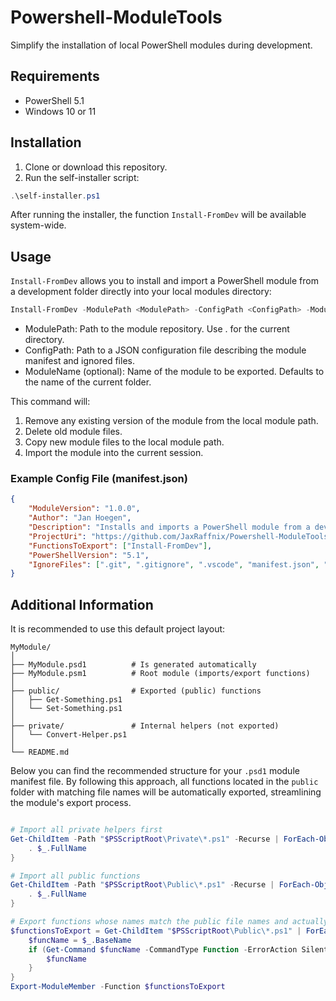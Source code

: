 # Powershell-ModuleTools

Simplify the installation of local PowerShell modules during development.

## Requirements

- PowerShell 5.1  
- Windows 10 or 11  

## Installation

1. Clone or download this repository.  
2. Run the self-installer script:

```powershell
.\self-installer.ps1
```

After running the installer, the function `Install-FromDev` will be available system-wide.

## Usage

`Install-FromDev` allows you to install and import a PowerShell module from a development folder directly into your local modules directory:

```powershell
Install-FromDev -ModulePath <ModulePath> -ConfigPath <ConfigPath> -ModuleName <ModuleName>
```

- ModulePath: Path to the module repository. Use . for the current directory.
- ConfigPath: Path to a JSON configuration file describing the module manifest and ignored files.
- ModuleName (optional): Name of the module to be exported. Defaults to the name of the current folder.

This command will:

1. Remove any existing version of the module from the local module path.
2. Delete old module files.
3. Copy new module files to the local module path.
4. Import the module into the current session.

### Example Config File (manifest.json)

```json
{
    "ModuleVersion": "1.0.0",
    "Author": "Jan Hoegen",
    "Description": "Installs and imports a PowerShell module from a development folder into the user's module path.",
    "ProjectUri": "https://github.com/JaxRaffnix/Powershell-ModuleTools",
    "FunctionsToExport": ["Install-FromDev"],
    "PowerShellVersion": "5.1",
    "IgnoreFiles": [".git", ".gitignore", ".vscode", "manifest.json", "self-installer.ps1"]
}
```

## Additional Information

It is recommended to use this default project layout:

```
MyModule/
│
├── MyModule.psd1          # Is generated automatically
├── MyModule.psm1          # Root module (imports/export functions)
│
├── public/                # Exported (public) functions
│   ├── Get-Something.ps1
│   └── Set-Something.ps1
│
├── private/               # Internal helpers (not exported)
│   └── Convert-Helper.ps1
│
└── README.md              
```

Below you can find the recommended structure for your `.psd1` module manifest file. By following this approach, all functions located in the `public` folder with matching file names will be automatically exported, streamlining the module's export process.

```powershell

# Import all private helpers first
Get-ChildItem -Path "$PSScriptRoot\Private\*.ps1" -Recurse | ForEach-Object {
    . $_.FullName
}

# Import all public functions
Get-ChildItem -Path "$PSScriptRoot\Public\*.ps1" -Recurse | ForEach-Object {
    . $_.FullName
}

# Export functions whose names match the public file names and actually exist
$functionsToExport = Get-ChildItem "$PSScriptRoot\Public\*.ps1" | ForEach-Object {
    $funcName = $_.BaseName
    if (Get-Command $funcName -CommandType Function -ErrorAction SilentlyContinue) {
        $funcName
    }
}
Export-ModuleMember -Function $functionsToExport
```